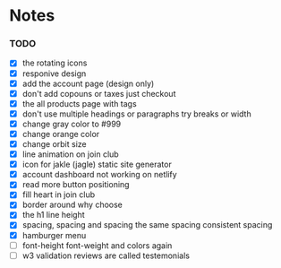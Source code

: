 # Notes

### TODO
- [x] the rotating icons
- [x] responive design
- [x] add the account page (design only)
- [x] don't add copouns or taxes just checkout
- [x] the all products page with tags
- [x] don't use multiple headings or paragraphs try breaks or width
- [x] change gray color to #999
- [x] change orange color
- [x] change orbit size
- [x] line animation on join club
- [x] icon for jakle (jagle) static site generator
- [x] account dashboard not working on netlify
- [x] read more button positioning
- [x] fill heart in join club
- [x] border around why choose
- [x] the h1 line height
- [x] spacing, spacing and spacing the same spacing consistent spacing
- [x] hamburger menu
- [ ] font-height font-weight and colors again
- [ ] w3 validation
reviews are called testemonials
